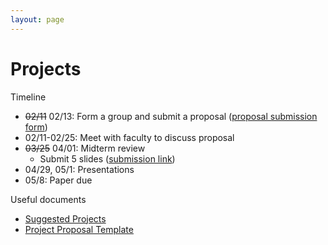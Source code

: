 ```yaml
---
layout: page
---
```



# Projects

Timeline

* ~~02/11~~ 02/13: Form a group and submit a proposal ([proposal submission form](https://forms.gle/rgPqEfbo4ixDfZ7G8))
* 02/11-02/25: Meet with faculty to discuss proposal
* ~~03/25~~ 04/01: Midterm review
  * Submit 5 slides ([submission link](https://docs.google.com/forms/d/e/1FAIpQLSdlbHwKCjc9AEJZ3lSdX18QjMTSKVhFB6LWz1YLci0bKa5wvQ/viewform?usp=header))
* 04/29, 05/1: Presentations
* 05/8: Paper due 


Useful documents

* [Suggested Projects](https://docs.google.com/document/d/19H-ZQ2ARwy-gUhOoUb9MqyWBNuVzCRTBlsNxAywlChQ/edit?usp=sharing)
* [Project Proposal Template](https://docs.google.com/document/d/1nr6Lq93G2n5MpGUvRn0zmN9lWKwMgUiXxLej9NuLpbo/edit?tab=t.0#heading=h.6w941y8r1o7a)
